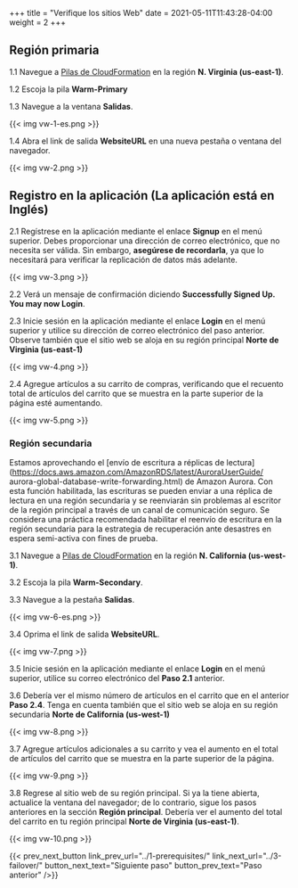 +++
title = "Verifique los sitios Web"
date =  2021-05-11T11:43:28-04:00
weight = 2
+++

## Región primaria

1.1 Navegue a [Pilas de CloudFormation](https://console.aws.amazon.com/cloudformation/home?region=us-east-1#/stacks/) en la región **N. Virginia (us-east-1)**.

1.2 Escoja la pila **Warm-Primary**

1.3 Navegue a la ventana **Salidas**.

{{< img vw-1-es.png >}}

1.4 Abra el link de salida **WebsiteURL** en una nueva pestaña o ventana del navegador.

{{< img vw-2.png >}}

## Registro en la aplicación (La aplicación está en Inglés)

2.1 Regístrese en la aplicación mediante el enlace **Signup** en el menú superior. Debes proporcionar una dirección de correo electrónico, que no necesita ser válida. Sin embargo, **asegúrese de recordarla**, ya que lo necesitará para verificar la replicación de datos más adelante.

{{< img vw-3.png >}}

2.2 Verá un mensaje de confirmación diciendo **Successfully Signed Up. You may now Login**.

2.3 Inicie sesión en la aplicación mediante el enlace **Login** en el menú superior y utilice su dirección de correo electrónico del paso anterior. Observe también que el sitio web se aloja en su región principal **Norte de Virginia (us-east-1)**

{{< img vw-4.png >}}

2.4 Agregue artículos a su carrito de compras, verificando que el recuento total de artículos del carrito que se muestra en la parte superior de la página esté aumentando.

{{< img vw-5.png >}}

### Región secundaria

Estamos aprovechando el [envío de escritura a réplicas de lectura](https://docs.aws.amazon.com/AmazonRDS/latest/AuroraUserGuide/ aurora-global-database-write-forwarding.html)  de Amazon Aurora. Con esta función habilitada, las escrituras se pueden enviar a una réplica de lectura en una región secundaria y se reenviarán sin problemas al escritor de la región principal a través de un canal de comunicación seguro. Se considera una práctica recomendada habilitar el reenvío de escritura en la región secundaria para la estrategia de recuperación ante desastres en espera semi-activa con fines de prueba.

3.1 Navegue a [Pilas de CloudFormation](https://console.aws.amazon.com/cloudformation/home?region=us-west-1#/stacks/) en la región **N. California (us-west-1)**.

3.2 Escoja la pila **Warm-Secondary**.

3.3 Navegue a la pestaña **Salidas**.

{{< img vw-6-es.png >}}

3.4 Oprima el link de salida **WebsiteURL**.

{{< img vw-7.png >}}

3.5 Inicie sesión en la aplicación mediante el enlace **Login** en el menú superior, utilice su correo electrónico del **Paso 2.1** anterior.

3.6 Debería ver el mismo número de artículos en el carrito que en el anterior **Paso 2.4**. Tenga en cuenta también que el sitio web se aloja en su región secundaria **Norte de California (us-west-1)**

{{< img vw-8.png >}}

3.7 Agregue artículos adicionales a su carrito y vea el aumento en el total de artículos del carrito que se muestra en la parte superior de la página.

{{< img vw-9.png >}}

3.8 Regrese al sitio web de su región principal. Si ya la tiene abierta, actualice la ventana del navegador; de lo contrario, sigue los pasos anteriores en la sección **Región principal**. Debería ver el aumento del total del carrito en tu región principal **Norte de Virginia (us-east-1)**.

{{< img vw-10.png >}}

{{< prev_next_button link_prev_url="../1-prerequisites/" link_next_url="../3-failover/" button_next_text="Siguiente paso" button_prev_text="Paso anterior" />}}

